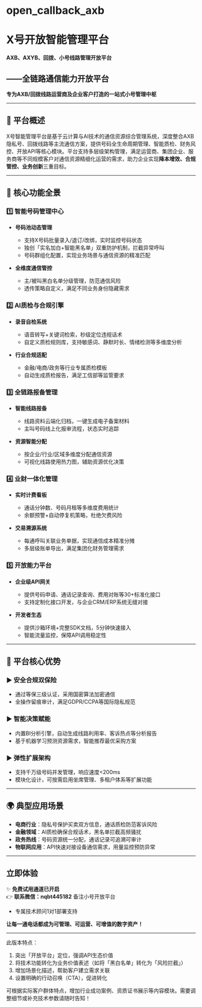 # open_callback_axb
# X号开放智能管理平台
**AXB、AXYB、回拨、小号线路管理开放平台**

## ——全链路通信能力开放平台

**专为AXB/回拨线路运营商及企业客户打造的一站式小号管理中枢**  

---

## 🌟 平台概述  

X号智能管理平台是基于云计算与AI技术的通信资源综合管理系统，深度整合AXB隐私号、回拨线路等主流通信方案，提供号码全生命周期管理、智能质检、财务风控、开放API等核心模块。平台支持多层级架构管理，满足运营商、集团企业、服务商等不同规模客户对通信资源精细化运营的需求，助力企业实现**降本增效、合规管控、业务创新**三重目标。  

---

## 🔑 核心功能全景  

### 1️⃣ **智能号码管理中心**  

- **号码池动态管理**  
  - 支持X号码批量录入/退订/改绑，实时监控号码状态  
  - 独创「实名加白+智能黑名单」双重防护机制，拦截异常呼叫  
  - 号码群组化配置，实现业务场景与通信资源的精准匹配  

- **全维度通信管控**  
  - 主/被叫黑白名单分级管理，防范通信风险  
  - 透传策略自定义，满足不同业务身份隐藏需求  

### 2️⃣ **AI质检与合规引擎**  

- **录音自检系统**  
  - 语音转写+关键词检索，秒级定位违规话术  
  - 自定义质检规则库，支持敏感词、静默时长、情绪检测等多维度分析  

- **行业合规适配**  
  - 金融/电商/政务等行业专属质检模板  
  - 自动生成质检报告，满足工信部等监管要求  



### 3️⃣ **全链路报备管理**

- **智能线路报备**  
  - 线路资料云端化归档，一键生成电子备案材料  
  - 主叫号码线上化报审流程，状态实时追踪  

- **资源智能分配**  
  - 按企业/行业/区域多维度分配通信资源  
  - 可视化线路使用热力图，辅助资源优化决策  

### 4️⃣ **业财一体化管理**  

- **实时计费看板**  
  - 通话分钟数、号码月租等多维度费用统计  
  - 余额预警+自动停复机策略，杜绝欠费风险  

- **交易溯源系统**  
  - 每通呼叫关联业务单据，实现通信成本精准分摊  
  - 多层级账单导出，满足集团化财务管理需求  

### 5️⃣ **开放能力平台**  

- **企业级API网关**  
  - 提供号码申请、通话记录查询、费用对账等30+标准化接口  
  - 支持定制化接口开发，与企业CRM/ERP系统无缝对接  

- **开发者生态**  
  - 提供沙箱环境+完整SDK文档，5分钟快速接入  
  - 智能流量监控，保障API调用稳定性  

---

## 🚀 平台核心优势  

### ▶️ **安全合规双保险**  

- 通过等保三级认证，采用国密算法加密通信  
- 全操作留痕审计，满足GDPR/CCPA等国际隐私规范  

### ▶️ **智能决策赋能**  

- 内置BI分析引擎，自动生成线路利用率、客诉热点等分析报告  
- 基于机器学习预测资源需求，智能推荐最优采购方案  

### ▶️ **弹性扩展架构**  

- 支持千万级号码并发管理，响应速度<200ms  
- 模块化设计，可按需启用坐席管理、多租户体系等扩展功能  

---

## 🌍 典型应用场景  

- **电商行业**：隐私号保护买卖双方信息，通话质检防范客诉风险  
- **金融领域**：AI质检确保合规话术，黑名单拦截高频骚扰  
- **政务热线**：号码资源统一分配，通话记录可追溯可审计  
- **物联网应用**：API快速对接设备通信需求，用量监控预防异常  

---

## 立即体验  

✨ **免费试用通道已开启**  
👉 **联系微信：nqbt445182**   备注小号开放平台

- 专属技术顾问1对1部署支持  

**让每一通电话都成为可管理、可运营、可增值的数字资产！**  

---

此版本特点：  

1. 突出「开放平台」定位，强调API生态价值  
2. 将技术功能转化为业务价值表述（如将「黑白名单」转化为「风险拦截」）  
3. 增加场景化描述，帮助客户建立需求关联  
4. 设置明确的行动召唤（CTA），促进转化  

可根据实际客户群体特点，增加行业成功案例、资质证书展示等内容模块。需要调整细节或补充技术参数请随时告知！
